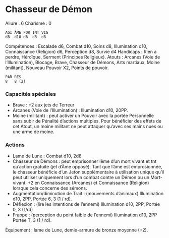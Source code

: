 # Chasseur de Démon

Allure : 6
Charisme : 0

	AGI	ÂME	FOR	INT	VIG
	d8	d10	d8	d8	d8

Compétences : Escalade d6, Combat d10, Soins d8, Illumination d10, Connaissance (Religion) d6, Perception d8, Survie d4
Handicaps : Rien à perdre, Héroïque, Serment (Principes Religieux).
Atouts : Arcanes (Voie de l’Illumination), Blocage, Brave, Chasseur de Démons, Arts martiaux, Moine (militant), Nouveau Pouvoir X2, Points de pouvoir.

	PAR	RES
	8	8 (2)

### Capacités spéciales
- Brave : +2 aux jets de Terreur
- Arcanes (Voie de l’Illumination) : Illumination d10, 20PP.
- Moine (militant) : peut activer un Pouvoir avec la portée Personnelle sans subir de Pénalité d’actions multiples. Pour bénéficier des effets de cet Atout, un moine militant ne peut attaquer qu’avec ses mains nues ou une arme de moine.

### Actions
- Lame de Lune : Combat d10, 2d8
- Chasseur de Démons : peut emprisonner lême d’un mort vivant et tnt qu’action gratuite (jet d’Âme opposé). Tant que l’âme est emprosionnée, le chasseur bénéficie d’un Jeton supplémentaire à utilisation unique qu’il peut utiliser uniquement lors d’un combat contre un Démon ou un Mort-vivant. +2 en Connaissance (Arcanes) et Connaissance (Religion) lorsque cela concerne des sémons.
- Augmentation/diminution de Trait : (mouvements d’animaux) Illumination d10, 2PP, Portée 6, 3 (1 / rd).
- Déflexion : (lire les intentions de l’ennemi) Illumination d10, 2PP, Portée 0, 3 (1/rd)
- Frappe : (perception du point faible de l’ennemi) Illumination d10, 2PP Portée T, 3 (1 / rd).

Équipement : lame de Lune, demie-armure de bronze moyenne (+2).
